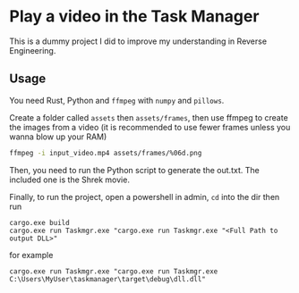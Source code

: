 # Play a video in the Task Manager

This is a dummy project I did to improve my understanding in Reverse Engineering.

## Usage

You need Rust, Python and `ffmpeg` with `numpy` and `pillows`.

Create a folder called `assets` then `assets/frames`, then use ffmpeg
to create the images from a video (it is recommended to use fewer frames
unless you wanna blow up your RAM)

```bash
ffmpeg -i input_video.mp4 assets/frames/%06d.png
```

Then, you need to run the Python script to generate the out.txt. The included
one is the Shrek movie.

Finally, to run the project, open a powershell in admin, `cd` into the dir
then run
```
cargo.exe build
cargo.exe run Taskmgr.exe "cargo.exe run Taskmgr.exe "<Full Path to output DLL>"
```

for example
```
cargo.exe run Taskmgr.exe "cargo.exe run Taskmgr.exe C:\Users\MyUser\taskmanager\target\debug\dll.dll"
```
